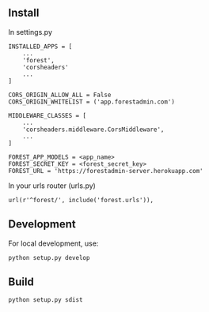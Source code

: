 ## Install

In settings.py


    INSTALLED_APPS = [
        ...
        'forest',
        'corsheaders'
        ...
    ]

    CORS_ORIGIN_ALLOW_ALL = False
    CORS_ORIGIN_WHITELIST = ('app.forestadmin.com')

    MIDDLEWARE_CLASSES = [
        ...
        'corsheaders.middleware.CorsMiddleware',
        ...
    ]

    FOREST_APP_MODELS = <app_name>
    FOREST_SECRET_KEY = <forest_secret_key>
    FOREST_URL = 'https://forestadmin-server.herokuapp.com'

In your urls router (urls.py)

    url(r'^forest/', include('forest.urls')),




## Development

For local development, use:

`python setup.py develop`

## Build

`python setup.py sdist`

